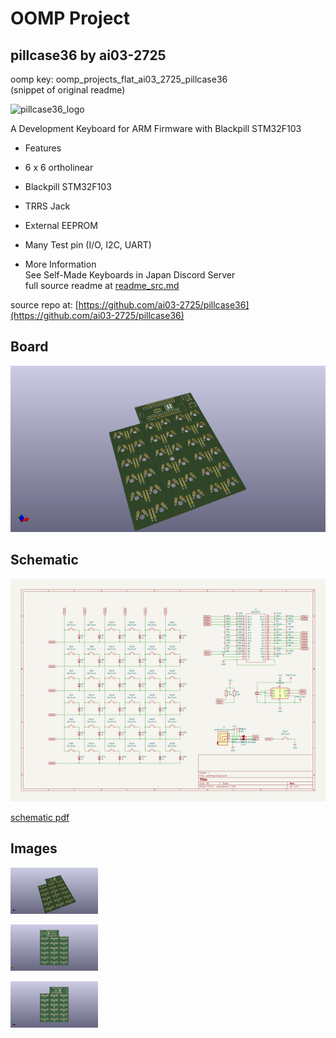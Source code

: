 # OOMP Project  
## pillcase36  by ai03-2725  
  
oomp key: oomp_projects_flat_ai03_2725_pillcase36  
(snippet of original readme)  
  
![pillcase36_logo](https://i.imgur.com/oqMpWmP.png)  
  
A Development Keyboard for ARM Firmware with Blackpill STM32F103  
  
- Features  
 - 6 x 6 ortholinear  
 - Blackpill STM32F103  
 - TRRS Jack  
 - External EEPROM  
 - Many Test pin (I/O, I2C, UART)  
  
- More Information  
See Self-Made Keyboards in Japan Discord Server  
  full source readme at [readme_src.md](readme_src.md)  
  
source repo at: [https://github.com/ai03-2725/pillcase36](https://github.com/ai03-2725/pillcase36)  
## Board  
  
[![working_3d.png](working_3d_600.png)](working_3d.png)  
## Schematic  
  
[![working_schematic.png](working_schematic_600.png)](working_schematic.png)  
  
[schematic pdf](working_schematic.pdf)  
## Images  
  
[![working_3d.png](working_3d_140.png)](working_3d.png)  
  
[![working_3d_back.png](working_3d_back_140.png)](working_3d_back.png)  
  
[![working_3d_front.png](working_3d_front_140.png)](working_3d_front.png)  

